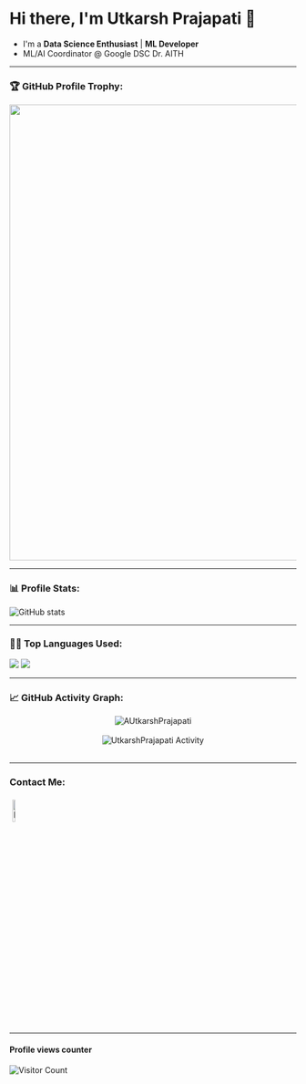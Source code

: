 # Hi there, I'm Utkarsh Prajapati 👋
- I'm  a **Data Science Enthusiast** | **ML Developer** 
- ML/AI Coordinator @ Google DSC Dr. AITH
---

  ### 🏆 GitHub Profile Trophy:
<a href="https://github.com/ryo-ma/github-profile-trophy">
  <img width=800 src="https://github-profile-trophy.vercel.app/?username=UtkarshPrajapati&column=8&theme=darkhub&no-frame=true&no-bg=true"/>
</a>

---

### 📊 Profile Stats:

  ![GitHub stats](https://github-readme-stats.vercel.app/api?username=UtkarshPrajapati&show_icons=true)

---

### 👨‍💻 Top Languages Used:
![](https://github-profile-summary-cards.vercel.app/api/cards/repos-per-language?username=UtkarshPrajapati&theme=nord_dark)
![](https://github-profile-summary-cards.vercel.app/api/cards/most-commit-language?username=UtkarshPrajapati&theme=nord_dark)

---

  ### 📈 GitHub Activity Graph:
  <p align="center">
<img src = "https://github-readme-streak-stats.herokuapp.com?user=UtkarshPrajapati&theme=radical&ring=DD2727&fire=DD2727&dates=DD6227&sideNums=176FC5&sideLabels=1E90FF" alt="AUtkarshPrajapati" /><br><br>
<img src = "https://lostgirljourney-on-github.herokuapp.com/graph?username=UtkarshPrajapati&theme=dracula&bg_color=000000&hide_border=true" alt="UtkarshPrajapati Activity" /><br><br>
  </p>
  
 ---
  
### Contact Me:

<p align="left">
	<a href="https://www.linkedin.com/in/utkarsh-prajapati-175a2319a/"><img alt="linkedin" width="10%" style="padding:5px" src="https://pngimg.com/uploads/linkedIn/linkedIn_PNG14.png"/></a>

 
</p>


---


#### Profile views counter

![Visitor Count](https://profile-counter.glitch.me/{UtkarshPrajapati}/count.svg)
